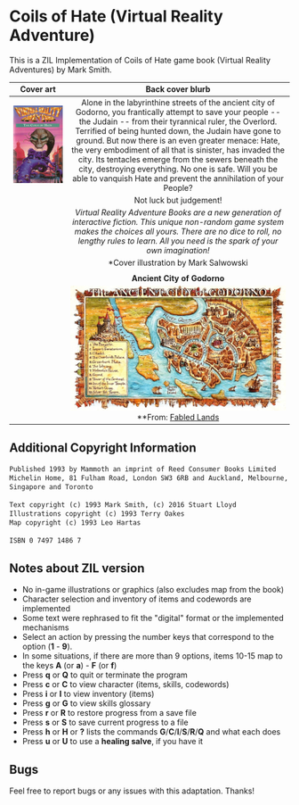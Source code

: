 # Coils of Hate (Virtual Reality Adventure)

This is a ZIL Implementation of Coils of Hate game book (Virtual Reality Adventures) by Mark Smith.

| **Cover art** | **Back cover blurb**|
|:-:|:-:|
|![Cover Art](/images/coils-of-hate.jpg)|Alone in the labyrinthine streets of the ancient city of Godorno, you frantically attempt to save your people -- the Judain -- from their tyrannical ruler, the Overlord. Terrified of being hunted down, the Judain have gone to ground. But now there is an even greater menace: Hate, the very embodiment of all that is sinister, has invaded the city. Its tentacles emerge from the sewers beneath the city, destroying everything. No one is safe. Will you be able to vanquish Hate and prevent the annihilation of your People?|
| |Not luck but judgement!|
| |*Virtual Reality Adventure Books are a new generation of interactive fiction. This unique non-random game system makes the choices all yours. There are no dice to roll, no lengthy rules to learn. All you need is the spark of your own imagination!*|
| |*Cover illustration by Mark Salwowski|
| | |
| |**Ancient City of Godorno**|
| |![Map](/images/ancient-city-of-godorno.jpg)<br>**From: [Fabled Lands](http://fabledlands.blogspot.com/2014/03/sermons-in-stones.html)|

## Additional Copyright Information

```
Published 1993 by Mammoth an imprint of Reed Consumer Books Limited
Michelin Home, 81 Fulham Road, London SW3 6RB and Auckland, Melbourne, Singapore and Toronto

Text copyright (c) 1993 Mark Smith, (c) 2016 Stuart Lloyd
Illustrations copyright (c) 1993 Terry Oakes
Map copyright (c) 1993 Leo Hartas

ISBN 0 7497 1486 7
```

## Notes about ZIL version

- No in-game illustrations or graphics (also excludes map from the book)
- Character selection and inventory of items and codewords are implemented
- Some text were rephrased to fit the "digital" format or the implemented mechanisms
- Select an action by pressing the number keys that correspond to the option (**1** - **9**).
- In some situations, if there are more than 9 options, items 10-15 map to the keys **A** (or **a**) - **F** (or **f**)
- Press **q** or **Q** to quit or terminate the program
- Press **c** or **C** to view character (items, skills, codewords)
- Press **i** or **I** to view inventory (items)
- Press **g** or **G** to view skills glossary
- Press **r** or **R** to restore progress from a save file
- Press **s** or **S** to save current progress to a file
- Press **h** or **H** or **?** lists the commands **G**/**C**/**I**/**S**/**R**/**Q** and what each does
- Press **u** or **U** to use a **healing salve**, if you have it

## Bugs

Feel free to report bugs or any issues with this adaptation. Thanks!
